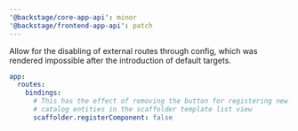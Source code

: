 ```yaml
---
'@backstage/core-app-api': minor
'@backstage/frontend-app-api': patch
---
```


Allow for the disabling of external routes through config, which was rendered impossible after the introduction of default targets.

```yaml
app:
  routes:
    bindings:
      # This has the effect of removing the button for registering new
      # catalog entities in the scaffolder template list view
      scaffolder.registerComponent: false
```
